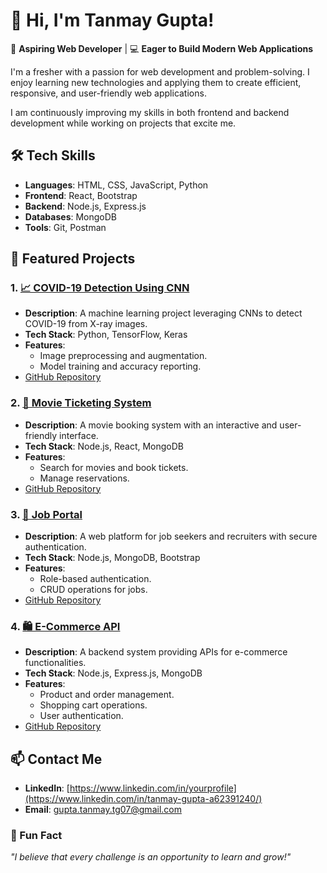 # 👋 Hi, I'm Tanmay Gupta!

🌱 **Aspiring Web Developer** | 💻 **Eager to Build Modern Web Applications**  

I'm a fresher with a passion for web development and problem-solving. I enjoy learning new technologies and applying them to create efficient, responsive, and user-friendly web applications.  

I am continuously improving my skills in both frontend and backend development while working on projects that excite me.


## 🛠️ Tech Skills

- **Languages**: HTML, CSS, JavaScript, Python  
- **Frontend**: React, Bootstrap  
- **Backend**: Node.js, Express.js  
- **Databases**: MongoDB  
- **Tools**: Git, Postman  


## 🌟 Featured Projects

### 1. [📈 COVID-19 Detection Using CNN](https://github.com/tanmaygupta07/COVID-19-Detection-using-CNN)
- **Description**: A machine learning project leveraging CNNs to detect COVID-19 from X-ray images.
- **Tech Stack**: Python, TensorFlow, Keras
- **Features**:
  - Image preprocessing and augmentation.
  - Model training and accuracy reporting.
- [GitHub Repository](https://github.com/tanmaygupta07/COVID-19-DETECTION-USING-CNN)


### 2. [🎥 Movie Ticketing System](https://tanmaygupta07.github.io/Movie-Ticketing-System/)
- **Description**: A movie booking system with an interactive and user-friendly interface.  
- **Tech Stack**: Node.js, React, MongoDB  
- **Features**:
  - Search for movies and book tickets.
  - Manage reservations.  
- [GitHub Repository](https://github.com/tanmaygupta07/Movie-Ticketing-System)


### 3. [💼 Job Portal](https://github.com/tanmaygupta07/Job-Portal)
- **Description**: A web platform for job seekers and recruiters with secure authentication.
- **Tech Stack**: Node.js, MongoDB, Bootstrap
- **Features**:
  - Role-based authentication.
  - CRUD operations for jobs.
- [GitHub Repository](https://github.com/tanmaygupta07/Job_Portal)


### 4. [🛍️ E-Commerce API](https://github.com/tanmaygupta07/E-Com-API)
- **Description**: A backend system providing APIs for e-commerce functionalities.
- **Tech Stack**: Node.js, Express.js, MongoDB
- **Features**:
  - Product and order management.
  - Shopping cart operations.
  - User authentication.  
- [GitHub Repository](https://github.com/tanmaygupta07/E-Com-API)


## 📫 Contact Me

- **LinkedIn**: [https://www.linkedin.com/in/yourprofile](https://www.linkedin.com/in/tanmay-gupta-a62391240/) 
- **Email**: [gupta.tanmay.tg07@gmail.com](mailto:gupta.tanmay.tg07@gmail.com)


### 🌟 Fun Fact  
*"I believe that every challenge is an opportunity to learn and grow!"*
